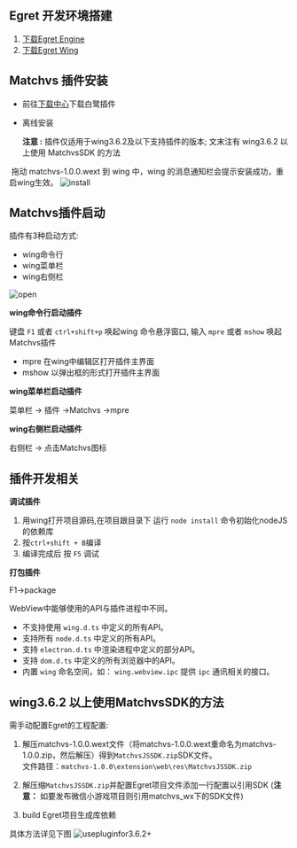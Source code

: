 ## Egret 开发环境搭建

1. [下载Egret Engine](http://tool.egret-labs.org/EgretLauncher/EgretLauncher-1.0.49.exe)
2. [下载Egret Wing](http://tool.egret-labs.org/EgretWing/electron/EgretWing-v3.2.6.exe)

## Matchvs 插件安装

- 前往[下载中心](http://www.matchvs.com/serviceDownload)下载白鹭插件  

- 离线安装   

  **注意 :** 插件仅适用于wing3.6.2及以下支持插件的版本;  文末注有 wing3.6.2 以上使用 MatchvsSDK 的方法

​        拖动 matchvs-1.0.0.wext 到 wing 中，wing 的消息通知栏会提示安装成功，重启wing生效。
![install](http://imgs.matchvs.com/static/egret/install.png)

## Matchvs插件启动

插件有3种启动方式:

- wing命令行
- wing菜单栏
- wing右侧栏

![open](http://imgs.matchvs.com/static/egret/open.png)

**wing命令行启动插件**

键盘 `F1` 或者 `ctrl+shift+p` 唤起wing 命令悬浮窗口,
输入 `mpre` 或者 `mshow` 唤起Matchvs插件

- mpre 在wing中编辑区打开插件主界面
- mshow  以弹出框的形式打开插件主界面

**wing菜单栏启动插件**

菜单栏 -> 插件 ->Matchvs ->mpre 

**wing右侧栏启动插件**

右侧栏 -> 点击Matchvs图标 

## 插件开发相关

**调试插件**

1. 用wing打开项目源码,在项目跟目录下 运行 `node install` 命令初始化nodeJS的依赖库
2. 按`ctrl+shift + B`编译
3. 编译完成后 按 `F5` 调试

**打包插件**

F1->package

WebView中能够使用的API与插件进程中不同。  

 - 不支持使用 `wing.d.ts` 中定义的所有API。
 - 支持所有 `node.d.ts` 中定义的所有API。
 - 支持 `electron.d.ts` 中渲染进程中定义的部分API。
 - 支持 `dom.d.ts` 中定义的所有浏览器中的API。
 - 内置 `wing` 命名空间，如： `wing.webview.ipc` 提供 `ipc` 通讯相关的接口。

## wing3.6.2 以上使用MatchvsSDK的方法

需手动配置Egret的工程配置:  

1)  解压matchvs-1.0.0.wext文件（将matchvs-1.0.0.wext重命名为matchvs-1.0.0.zip，然后解压）得到`MatchvsJSSDK.zip`SDK文件。  
文件路径：`matchvs-1.0.0\extension\web\res\MatchvsJSSDK.zip`  

2) 解压缩`MatchvsJSSDK.zip`并配置Egret项目文件添加一行配置以引用SDK
(**注意：** 如要发布微信小游戏项目则引用matchvs_wx下的SDK文件)  

3) build Egret项目生成库依赖

具体方法详见下图
![usepluginfor3.6.2+](http://imgs.matchvs.com/static/egret/usepluginfor3.6.2+.png)
